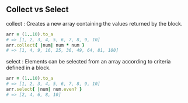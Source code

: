 ## Collect vs Select

collect : Creates a new array containing the values returned by the block.

```ruby
arr = (1..10).to_a
# => [1, 2, 3, 4, 5, 6, 7, 8, 9, 10]
arr.collect{ |num| num * num }
# => [1, 4, 9, 16, 25, 36, 49, 64, 81, 100]
```

select : Elements can be selected from an array according to criteria defined in a block.

```ruby
arr = (1..10).to_a
# => [1, 2, 3, 4, 5, 6, 7, 8, 9, 10]
arr.select{ |num| num.even? }
# => [2, 4, 6, 8, 10]
```
